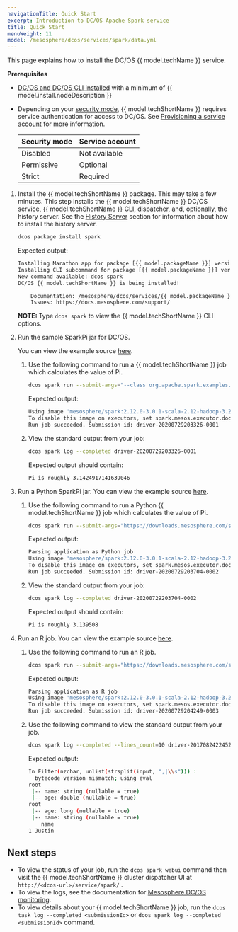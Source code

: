 ```yaml
---
navigationTitle: Quick Start
excerpt: Introduction to DC/OS Apache Spark service
title: Quick Start
menuWeight: 11
model: /mesosphere/dcos/services/spark/data.yml
---
```


This page explains how to install the DC/OS {{ model.techName }} service.

**Prerequisites**

* [DC/OS and DC/OS CLI installed](/mesosphere/dcos/latest/installing/) with a minimum of {{ model.install.nodeDescription }}
* Depending on your [security mode](/mesosphere/dcos/latest/security/ent/), {{ model.techShortName }} requires service authentication for access to DC/OS. See [Provisioning a service account](/mesosphere/dcos/services/spark/2.12.0-3.0.1/security/#provision-a-service-account) for more information.

  | Security mode  | Service account  |
  |---------------|-----------------|
  | Disabled      | Not available   |
  | Permissive    | Optional   |
  | Strict        | Required |

1. Install the {{ model.techShortName }} package. This may take a few minutes. This step installs the {{ model.techShortName }} DC/OS service, {{ model.techShortName }} CLI, dispatcher, and, optionally, the history server. See the [History Server](/mesosphere/dcos/services/spark/2.12.0-3.0.1/history-server/#installing-hdfs) section for information about how to install the history server.

    ```bash
    dcos package install spark
    ```

    Expected output:

    ```bash
    Installing Marathon app for package [{{ model.packageName }}] version [2.12.0-3.0.1]
    Installing CLI subcommand for package [{{ model.packageName }}] version [2.12.0-3.0.1]
    New command available: dcos spark
    DC/OS {{ model.techShortName }} is being installed!

    	Documentation: /mesosphere/dcos/services/{{ model.packageName }}/
    	Issues: https://docs.mesosphere.com/support/
    ```

   <p class="message--note"><strong>NOTE: </strong>Type <code>dcos spark</code> to view the {{ model.techShortName }} CLI options.</p>

1. Run the sample SparkPi jar for DC/OS.

    You can view the example source [here](https://downloads.mesosphere.com/spark/assets/spark-examples_2.12-3.0.1.jar).

    1. Use the following command to run a {{ model.techShortName }} job which calculates the value of Pi.

        ```bash
        dcos spark run --submit-args="--class org.apache.spark.examples.SparkPi https://downloads.mesosphere.com/spark/assets/spark-examples_2.12-3.0.1.jar 30"
        ```

        Expected output:

        ```bash
        Using image 'mesosphere/spark:2.12.0-3.0.1-scala-2.12-hadoop-3.2' for the driver and the executors (from dispatcher: container.docker.image).
        To disable this image on executors, set spark.mesos.executor.docker.forcePullImage=false
        Run job succeeded. Submission id: driver-20200729203326-0001
        ```

    2. View the standard output from your job:

        ```bash
        dcos spark log --completed driver-20200729203326-0001
        ```

        Expected output should contain:

        ```bash
        Pi is roughly 3.1424917141639046
        ```

2. Run a Python SparkPi jar. You can view the example source [here](https://downloads.mesosphere.com/spark/examples/pi.py).

    1. Use the following command to run a Python {{ model.techShortName }} job which calculates the value of Pi.

        ```bash
        dcos spark run --submit-args="https://downloads.mesosphere.com/spark/examples/pi.py 30"
        ```

        Expected output:

        ```bash
        Parsing application as Python job
        Using image 'mesosphere/spark:2.12.0-3.0.1-scala-2.12-hadoop-3.2' for the driver and the executors (from dispatcher: container.docker.image).
        To disable this image on executors, set spark.mesos.executor.docker.forcePullImage=false
        Run job succeeded. Submission id: driver-20200729203704-0002
        ```

    2. View the standard output from your job:

        ```bash
        dcos spark log --completed driver-20200729203704-0002
        ```

        Expected output should contain:

        ```bash
        Pi is roughly 3.139508
        ```

3. Run an R job. You can view the example source [here](https://downloads.mesosphere.com/spark/examples/dataframe.R).

    1. Use the following command to run an R job.

        ```bash
        dcos spark run --submit-args="https://downloads.mesosphere.com/spark/examples/dataframe.R"
        ```

        Expected output:

        ```bash
        Parsing application as R job
        Using image 'mesosphere/spark:2.12.0-3.0.1-scala-2.12-hadoop-3.2' for the driver and the executors (from dispatcher: container.docker.image).
        To disable this image on executors, set spark.mesos.executor.docker.forcePullImage=false
        Run job succeeded. Submission id: driver-20200729204249-0003
        ```

    2. Use the following command to view the standard output from your job.

        ```bash
        dcos spark log --completed --lines_count=10 driver-20170824224524-0003
        ```

        Expected output:

        ```bash
        In Filter(nzchar, unlist(strsplit(input, ",|\\s"))) :
          bytecode version mismatch; using eval
        root
         |-- name: string (nullable = true)
         |-- age: double (nullable = true)
        root
         |-- age: long (nullable = true)
         |-- name: string (nullable = true)
            name
        1 Justin
        ```

## Next steps

- To view the status of your job, run the `dcos spark webui` command then visit the {{ model.techShortName }} cluster dispatcher UI at `http://<dcos-url>/service/spark/` .
- To view the logs, see the documentation for [Mesosphere DC/OS monitoring](/mesosphere/dcos/latest/monitoring/logging/).
- To view details about your {{ model.techShortName }} job, run the `dcos task log --completed <submissionId>` or `dcos spark log --completed <submissionId>` command.
